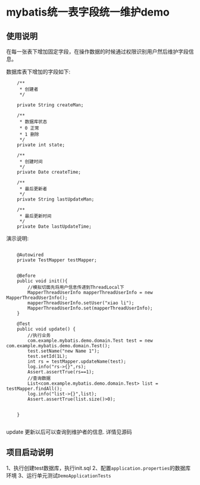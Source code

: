 # mybatis统一表字段统一维护demo

## 使用说明

在每一张表下增加固定字段，在操作数据的时候通过权限识别用户然后维护字段信息。

数据库表下增加的字段如下:

```
    /**
     * 创建者
     */

    private String createMan;

    /**
     * 数据库状态
     * 0 正常
     * 1 删除
     */
    private int state;

    /**
     * 创建时间
     */
    private Date createTime;

    /**
     * 最后更新者
     */
    private String lastUpdateMan;

    /**
     * 最后更新时间
     */
    private Date lastUpdateTime;
```

演示说明:

```

    @Autowired
    private TestMapper testMapper;


    @Before
    public void init(){
        //模拟切面先将用户信息传递到ThreadLocal下
        MapperThreadUserInfo mapperThreadUserInfo = new MapperThreadUserInfo();
        mapperThreadUserInfo.setUser("xiao li");
        MapperThreadUserInfo.set(mapperThreadUserInfo);
    }

    @Test
    public void update() {
        //执行业务
        com.example.mybatis.demo.domain.Test test = new com.example.mybatis.demo.domain.Test();
        test.setName("new Name 1");
        test.setId(1L);
        int rs = testMapper.updateName(test);
        log.info("rs->{}",rs);
        Assert.assertTrue(rs==1);
        //查询数据
        List<com.example.mybatis.demo.domain.Test> list =  testMapper.findAll();
        log.info("list->{}",list);
        Assert.assertTrue(list.size()>0);
        
        
    }
    
```
update 更新以后可以查询到维护者的信息. 详情见源码

## 项目启动说明

1、执行创建test数据库，执行init.sql
2、配置`application.properties`的数据库环境
3、运行单元测试`DemoApplicationTests`
